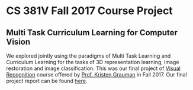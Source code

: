 # CS 381V Fall 2017 Course Project
## Multi Task Curriculum Learning for Computer Vision
We explored jointly using the paradigms of Multi Task Learning and Curriculum Learning for the tasks of 3D representation learning, image restoration and image classification. This was our final project of [Visual Recognition](http://vision.cs.utexas.edu/381V-fall2017/) course offered by [Prof. Kristen Grauman](http://www.cs.utexas.edu/~grauman/) in Fall 2017. Our final project report can be found [here](https://github.com/srama2512/cs381v-project/blob/master/report.pdf). 
